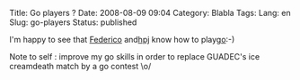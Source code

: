 Title: Go players ?
Date: 2008-08-09 09:04
Category: Blabla
Tags:
Lang: en
Slug: go-players
Status: published

I'm happy to see that [Federico](http://www.gnome.org/%7Efederico/news-2008-08.html#08) and[hpj](http://hpjansson.org/blag/) know how to play[go](http://en.wikipedia.org/wiki/Go_%28board_game%29):-)

Note to self : improve my go skills in order to replace GUADEC's ice creamdeath match by a go contest \\o/
